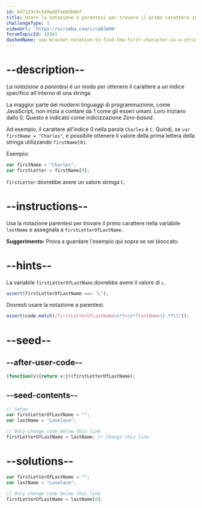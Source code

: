 ```yaml
---
id: bd7123c9c549eddfaeb5bdef
title: Usare la notazione a parentesi per trovare il primo carattere in una stringa
challengeType: 1
videoUrl: 'https://scrimba.com/c/ca8JwhW'
forumTopicId: 18341
dashedName: use-bracket-notation-to-find-the-first-character-in-a-string
---
```


# --description--

<dfn>La notazione a parentesi</dfn> è un modo per ottenere il carattere a un indice specifico all'interno di una stringa.

La maggior parte dei moderni linguaggi di programmazione, come JavaScript, non inizia a contare da 1 come gli esseri umani. Loro iniziano dallo 0. Questo è indicato come indicizzazione <dfn>Zero-based</dfn>.

Ad esempio, il carattere all'indice 0 nella parola `Charles` è `C`. Quindi, se `var firstName = "Charles"`, è possibile ottenere il valore della prima lettera della stringa utilizzando `firstName[0]`.

Esempio:

```js
var firstName = "Charles";
var firstLetter = firstName[0];
```

`firstLetter` dovrebbe avere un valore stringa `C`.

# --instructions--

Usa la notazione parentesi per trovare il primo carattere nella variabile `lastName` e assegnala a `firstLetterOfLastName`.

**Suggerimento:** Prova a guardare l'esempio qui sopra se sei bloccato.

# --hints--

La variabile `firstLetterOfLastName` dovrebbe avere il valore di `L`.

```js
assert(firstLetterOfLastName === 'L');
```

Dovresti usare la notazione a parentesi.

```js
assert(code.match(/firstLetterOfLastName\s*?=\s*?lastName\[.*?\]/));
```

# --seed--

## --after-user-code--

```js
(function(v){return v;})(firstLetterOfLastName);
```

## --seed-contents--

```js
// Setup
var firstLetterOfLastName = "";
var lastName = "Lovelace";

// Only change code below this line
firstLetterOfLastName = lastName; // Change this line
```

# --solutions--

```js
var firstLetterOfLastName = "";
var lastName = "Lovelace";

// Only change code below this line
firstLetterOfLastName = lastName[0];
```
